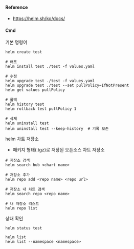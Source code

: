 
#### Reference
* https://helm.sh/ko/docs/


#### Cmd

기본 명령어
```shell
helm create test 
```

```shell
# 배포
helm install test ./test -f values.yaml

# 수정
helm upgrade test ./test -f values.yaml
helm upgrade test ./test --set pullPolicy=IfNotPresent
helm get values pullPolicy

# 롤백
helm history test
helm rollback test pullPolicy 1

# 삭제
helm uninstall test
helm uninstall test --keep-history  # 기록 보존

```

helm 차트 저장소
* 패키지 형태(.tgz)로 저장된 오픈소스 차트 저장소
```shell
# 저장소 검색
helm search hub <chart name>

# 저장소 추가
helm repo add <repo name> <repo url>

# 저장소 내 차트 검색
helm search repo <repo name>

# 내 저장소 리스트
helm repo list

```

상태 확인
```shell
helm status test

helm list
helm list --namespace <namespace>

```